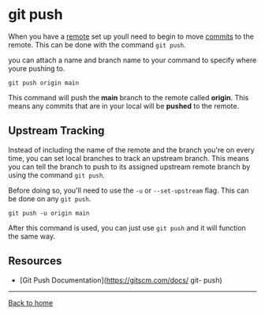 # git push

When you have a [remote](./REMOTE.md) set up youll need to begin to move [commits](./COMMIT.md) to the remote. This can be done with the command `git push`.

you can attach a name and branch name to your command to specify where youre pushing to.

```
git push origin main
```

This command will push the **main** branch to the remote called **origin**. This means any commits that are in your local will be **pushed** to the remote.

## Upstream Tracking 

Instead of including the name of the remote and the branch you're on every time, you can set local branches to track an upstream branch. This means you can tell the branch to push to its assigned upstream remote branch by using the command `git push`.

Before doing so, you'll need to use the `-u` or `--set-upstream` flag. This can be done on any `git push`.

```
git push -u origin main
```

After this command is used, you can just use `git push` and it will function the same way.

## Resources

- [Git Push Documentation](https://gitscm.com/docs/ git- push)

---

[Back to home](../README.md)